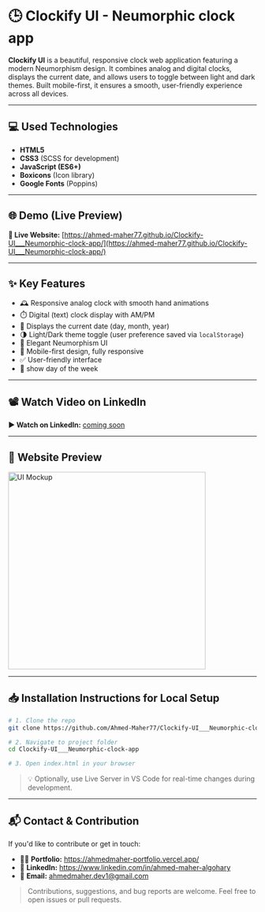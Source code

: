 # 🕒 Clockify UI - Neumorphic clock app

**Clockify UI** is a beautiful, responsive clock web application featuring a modern Neumorphism design. It combines analog and digital clocks, displays the current date, and allows users to toggle between light and dark themes. Built mobile-first, it ensures a smooth, user-friendly experience across all devices.

---

## 💻 Used Technologies

- **HTML5**
- **CSS3** (SCSS for development)
- **JavaScript (ES6+)**
- **Boxicons** (Icon library)
- **Google Fonts** (Poppins)

---

## 🌐 Demo (Live Preview)

**🔗 Live Website:** [https://ahmed-maher77.github.io/Clockify-UI___Neumorphic-clock-app/](https://ahmed-maher77.github.io/Clockify-UI___Neumorphic-clock-app/)

---

## ✨ Key Features

- 🕰️ Responsive analog clock with smooth hand animations  
- ⏱️ Digital (text) clock display with AM/PM  
- 📅 Displays the current date (day, month, year)  
- 🌗 Light/Dark theme toggle (user preference saved via `localStorage`)  
- 🎨 Elegant Neumorphism UI  
- 📱 Mobile-first design, fully responsive  
- ✅ User-friendly interface  
- 📆 show day of the week

---

## 📽️ Watch Video on LinkedIn

**▶️ Watch on LinkedIn:** [coming soon]()

---

## 👀 Website Preview

<a href="https://ahmed-maher77.github.io/Clockify-UI___Neumorphic-clock-app/" title="demo">
  <img src="https://github.com/user-attachments/assets/ab32b457-5055-469f-8244-882f2d8d5d2f" alt="UI Mockup" width="400">
</a>

---

## 📥 Installation Instructions for Local Setup

```bash
# 1. Clone the repo
git clone https://github.com/Ahmed-Maher77/Clockify-UI___Neumorphic-clock-app.git

# 2. Navigate to project folder
cd Clockify-UI___Neumorphic-clock-app

# 3. Open index.html in your browser
```
> 💡 Optionally, use Live Server in VS Code for real-time changes during development.

<hr/>

## 📬 Contact & Contribution
If you'd like to contribute or get in touch:
- 🧑‍💻 **Portfolio:** <a href="https://ahmedmaher-portfolio.vercel.app/" title="See My Portfolio">https://ahmedmaher-portfolio.vercel.app/</a>
- 🔗 **LinkedIn:** <a href="https://www.linkedin.com/in/ahmed-maher-algohary" title="Contact via LinkedIn">https://www.linkedin.com/in/ahmed-maher-algohary</a>
- 📧 **Email:** <a href="mailto:ahmedmaher.dev1@gmail.com" title="Contact via Email">ahmedmaher.dev1@gmail.com</a>

> Contributions, suggestions, and bug reports are welcome. Feel free to open issues or pull requests.
